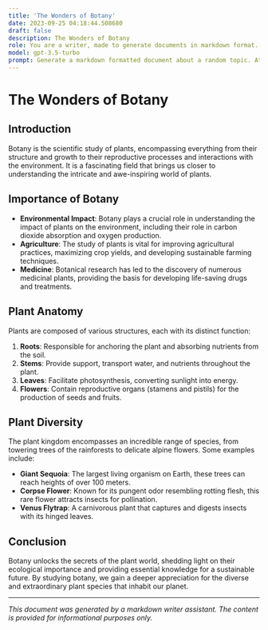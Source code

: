 ```yaml
---
title: 'The Wonders of Botany'
date: 2023-09-25 04:18:44.508680
draft: false
description: The Wonders of Botany
role: You are a writer, made to generate documents in markdown format. It is very important that all of the documents you generate are in valid markdown format.
model: gpt-3.5-turbo
prompt: Generate a markdown formatted document about a random topic. At the bottom, include a disclaimer explaining that the document was generated by you. The first line of the document should be the title. Make sure that the entire document is in proper markdown format, using a mix of various tags to make the document visually appealing.
---
```


# The Wonders of Botany

## Introduction

Botany is the scientific study of plants, encompassing everything from their structure and growth to their reproductive processes and interactions with the environment. It is a fascinating field that brings us closer to understanding the intricate and awe-inspiring world of plants.

## Importance of Botany

- **Environmental Impact**: Botany plays a crucial role in understanding the impact of plants on the environment, including their role in carbon dioxide absorption and oxygen production.
- **Agriculture**: The study of plants is vital for improving agricultural practices, maximizing crop yields, and developing sustainable farming techniques.
- **Medicine**: Botanical research has led to the discovery of numerous medicinal plants, providing the basis for developing life-saving drugs and treatments.

## Plant Anatomy

Plants are composed of various structures, each with its distinct function:

1. **Roots**: Responsible for anchoring the plant and absorbing nutrients from the soil.
2. **Stems**: Provide support, transport water, and nutrients throughout the plant.
3. **Leaves**: Facilitate photosynthesis, converting sunlight into energy.
4. **Flowers**: Contain reproductive organs (stamens and pistils) for the production of seeds and fruits.

## Plant Diversity

The plant kingdom encompasses an incredible range of species, from towering trees of the rainforests to delicate alpine flowers. Some examples include:

- **Giant Sequoia**: The largest living organism on Earth, these trees can reach heights of over 100 meters.
- **Corpse Flower**: Known for its pungent odor resembling rotting flesh, this rare flower attracts insects for pollination.
- **Venus Flytrap**: A carnivorous plant that captures and digests insects with its hinged leaves.

## Conclusion

Botany unlocks the secrets of the plant world, shedding light on their ecological importance and providing essential knowledge for a sustainable future. By studying botany, we gain a deeper appreciation for the diverse and extraordinary plant species that inhabit our planet.

---

*This document was generated by a markdown writer assistant. The content is provided for informational purposes only.*